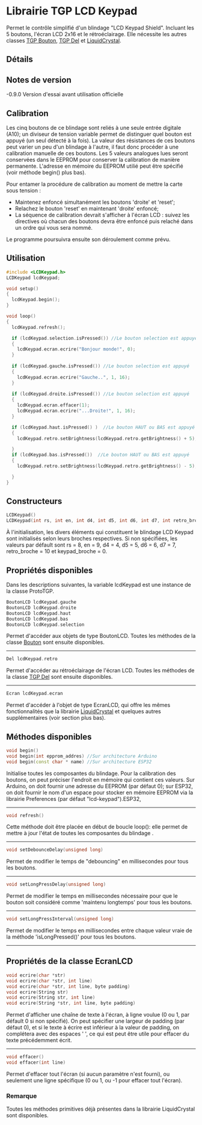 # Librairie TGP LCD Keypad

Permet le contrôle simplifié d'un blindage "LCD Keypad Shield". Incluant les 5 boutons, l'écran LCD 2x16 et le rétroéclairage. Elle nécessite les autres classes [TGP Bouton](https://github.com/TechnoPhysCAL/TGP_Bouton), [TGP Del](https://github.com/TechnoPhysCAL/TGP_Del) et [LiquidCrystal](https://www.arduino.cc/en/Reference/LiquidCrystal).

## Détails

## Notes de version
-0.9.0 Version d'essai avant utilisation officielle

## Calibration

Les cinq boutons de ce blindage sont reliés à une seule entrée digitale (A10); un diviseur de tension variable permet de distinguer quel bouton est appuyé (un seul détecté à la fois). La valeur des résistances de ces boutons peut varier un peu d'un blindage à l'autre, il faut donc procéder à une calibration manuelle de ces boutons. Les 5 valeurs analogues lues seront conservées dans le EEPROM pour conserver la calibration de manière permanente. L'adresse en mémoire du EEPROM utilié peut être spécifié (voir méthode begin() plus bas).

Pour entamer la procédure de calibration au moment de mettre la carte sous tension : 
- Maintenez enfoncé simultanément les boutons 'droite' et 'reset';
- Relachez le bouton 'reset' en maintenant 'droite' enfoncé;
- La séquence de calibration devrait s'afficher à l'écran LCD : suivez les directives où chacun des boutons devra être enfoncé puis relaché dans un ordre qui vous sera nommé.

Le programme poursuivra ensuite son déroulement comme prévu.


## Utilisation

```cpp
#include <LCDKeypad.h>
LCDKeypad lcdKeypad;

void setup()
{
  lcdKeypad.begin();
}

void loop()
{
  lcdKeypad.refresh();

  if (lcdKeypad.selection.isPressed()) //Le bouton selection est appuyé
  {
    lcdKeypad.ecran.ecrire("Bonjour monde!", 0);
  }
  
  if (lcdKeypad.gauche.isPressed()) //Le bouton selection est appuyé
  {
    lcdKeypad.ecran.ecrire("Gauche..", 1, 16);
  }
  
  if (lcdKeypad.droite.isPressed()) //Le bouton selection est appuyé
  {
    lcdKeypad.ecran.effacer(1);
    lcdKeypad.ecran.ecrire("...Droite!", 1, 16);
  }

  if (lcdKeypad.haut.isPressed() )  //Le bouton HAUT ou BAS est appuyé
  {
    lcdKeypad.retro.setBrightness(lcdKeypad.retro.getBrightness() + 5); //Augmenter la luminosité du rétroéclairage

  }
  if (lcdKeypad.bas.isPressed())  //Le bouton HAUT ou BAS est appuyé
  {
    lcdKeypad.retro.setBrightness(lcdKeypad.retro.getBrightness() - 5); //Diminuer la luminosité du rétroéclairage

  }
}
```

## Constructeurs
```cpp
LCDKeypad()
LCDKeypad(int rs, int en, int d4, int d5, int d6, int d7, int retro_broche, int keypad_broche)
```
À l'initialisation, les divers éléments qui constituent le blindage LCD Keypad sont initialisés selon leurs broches respectives. Si non spécifiées, les valeurs par défault sont rs = 8, en = 9, d4 = 4, d5 = 5, d6 = 6, d7 = 7, retro_broche = 10 et keypad_broche = 0.

## Propriétés disponibles

Dans les descriptions suivantes, la variable lcdKeypad est une instance de la classe ProtoTGP.

```cpp
BoutonLCD lcdKeypad.gauche
BoutonLCD lcdKeypad.droite
BoutonLCD lcdKeypad.haut
BoutonLCD lcdKeypad.bas
BoutonLCD lcdKeypad.selection
```
Permet d'accéder aux objets de type BoutonLCD. Toutes les méthodes de la classe [Bouton](https://github.com/TechnoPhysCAL/TGP_Bouton) sont ensuite disponibles.

---
```cpp
Del lcdKeypad.retro
```
Permet d'accéder au rétroéclairage de l'écran LCD.  Toutes les méthodes de la classe [TGP Del](https://github.com/TechnoPhysCAL/TGP_Del) sont ensuite disponibles.

---
```cpp
Ecran lcdKeypad.ecran
```
Permet d'accéder à l'objet de type EcranLCD, qui offre les mêmes fonctionnalités que la librairie [LiquidCrystal](https://www.arduino.cc/en/Reference/LiquidCrystal) et quelques autres supplémentaires (voir section plus bas).

## Méthodes disponibles
```cpp
void begin()
void begin(int epprom_addres) //Sur architecture Arduino
void begin(const char * name) //Sur architecture ESP32
```
Initialise toutes les composantes du blindage. Pour la calibration des boutons, on peut préciser l'endroit en mémoire qui contient ces valeurs. Sur Arduino, on doit fournir une adresse du EEPROM (par défaut 0); sur ESP32, on doit fournir le nom d'un espace pour stocker en mémoire EEPROM via la librairie Preferences (par défaut "lcd-keypad").ESP32, 

---
```cpp
void refresh()
```
Cette méthode doit être placée en début de boucle loop(): elle permet de mettre à jour l'état de toutes les composantes du blindage .

---
```cpp
void setDebounceDelay(unsigned long)
```
Permet de modifier le temps de "debouncing" en millisecondes pour tous les boutons.

---
```cpp
void setLongPressDelay(unsigned long)
```
Permet de modifier le temps en millisecondes nécessaire pour que le bouton soit considéré comme 'maintenu longtemps' pour tous les boutons.

---
```cpp
void setLongPressInterval(unsigned long)
```
Permet de modifier le temps en millisecondes entre chaque valeur vraie de la méthode  'isLongPressed()' pour tous les boutons.

---

## Propriétés de la classe EcranLCD

```cpp
void ecrire(char *str)
void ecrire(char *str, int line)
void ecrire(char *str, int line, byte padding)
void ecrire(String str)
void ecrire(String str, int line)
void ecrire(String *str, int line, byte padding)
```
Permet d'afficher une chaîne de texte à l'écran, à ligne voulue (0 ou 1, par défault 0 si non spécifié). On peut spécifier une largeur de padding (par défaut 0), et si le texte à écrire est inférieur à la valeur de padding, on complétera avec des espaces ' ', ce qui est peut être utile pour effacer du texte précédemment écrit.

--- 
```cpp
void effacer()
void effacer(int line)

```
Permet d'effacer tout l'écran (si aucun paramètre n'est fourni), ou seulement une ligne spécifique (0 ou 1, ou -1 pour effacer tout l'écran).

### Remarque

Toutes les méthodes primitives déjà présentes dans la librairie LiquidCrystal sont disponibles.